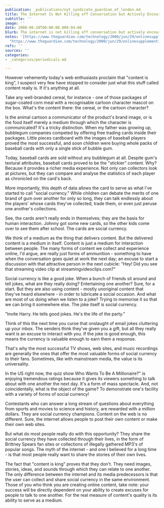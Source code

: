 ```yaml
---
publication: _publications/nyt_syndicate_guardian_of_london.md
title: The Internet Is Not Killing off Conversation but Actively Encouraging It
subtitle: ''
image: ''
date: 2000-06-28T00:00:00.000-04:00
blurb: The internet is not killing off conversation but actively encouraging it
notes: '[https://www.theguardian.com/technology/2000/jun/29/onlinesupplement13](https://www.theguardian.com/technology/2000/jun/29/onlinesupplement13
  "https://www.theguardian.com/technology/2000/jun/29/onlinesupplement13")'
refs: ''
sources: ''
categories:
- _categories/periodicals.md

---
```

However vehemently today's web enthusiasts proclaim that "content is king", I suspect very few have stopped to consider just what this stuff called content really is. If it's anything at all.

Take any well-branded cereal, for instance - one of those packages of sugar-coated corn meal with a recognisable cartoon character mascot on the box. What's the content there: the cereal, or the cartoon character?

Is the animal cartoon a communicator of the product's brand image, or is the food itself merely a medium through which the character is communicated? It's a tricky distinction. When my father was growing up, bubblegum companies competed by offering free trading cards inside their packages. Little pieces cardboard with the images of baseball players proved the most successful, and soon children were buying whole packs of baseball cards with only a single stick of bubble gum.

Today, baseball cards are sold without any bubblegum at all. Despite gum's textural attributes, baseball cards proved to be the "stickier" content. Why? Because it provides a richer media experience. Not only can collectors look at pictures, but they can compare and analyse the statistics of each player as chronicled on the card's back.

More importantly, this depth of data allows the card to serve as what I've started to call "social currency." While children can debate the merits of one brand of gum over another for only so long, they can talk endlessly about the players' whose cards they've collected, trade them, or even just peruse one another's collections.

See, the cards aren't really ends in themselves; they are the basis for human interaction. Johnny got some new cards, so the other kids come over to see them after school. The cards are social currency.

We think of a medium as the thing that delivers content. But the delivered content is a medium in itself. Content is just a medium for interaction between people. The many forms of content we collect and experience online, I'd argue, are really just forms of ammunition - something to have when the conversation goes quiet at work the next day; an excuse to start a discussion with that attractive person in the next cubicle: "Hey! Did you see that streaming video clip at streamingvideoclips.com?"

Social currency is like a good joke. When a bunch of friends sit around and tell jokes, what are they really doing? Entertaining one another? Sure, for a start. But they are also using content - mostly unoriginal content that they've heard elsewhere - in order to lubricate a social occasion. And what are most of us doing when we listen to a joke? Trying to memorise it so that we can bring it somewhere else. The joke itself is social currency.

"Invite Harry. He tells good jokes. He's the life of the party."

Think of this the next time you curse that onslaught of email jokes cluttering up your inbox. The senders think they've given you a gift, but all they really want is an excuse to interact with you. If the joke is good enough, this means the currency is valuable enough to earn them a response.

That's why the most successful TV shows, web sites, and music recordings are generally the ones that offer the most valuable forms of social currency to their fans. Sometimes, like with mainstream media, the value is its universality.

In the US right now, the quiz show Who Wants To Be A Millionaire?" is enjoying tremendous ratings because it gives its viewers something to talk about with one another the next day. It's a form of mass spectacle. And, not coincidentally, what is the object of the game? To demonstrate one's facility with a variety of forms of social currency!

Contestants who can answer a long stream of questions about everything from sports and movies to science and history, are rewarded with a million dollars. They are social currency champions. Content on the web is no different. Sure, the internet allows people to post their own content or make their own web sites.

But what do most people really do with this opportunity? They share the social currency they have collected through their lives, in the form of Brittney Spears fan sites or collections of illegally gathered MP3's of popular songs. The myth of the internet - and one I believed for a long time - is that most people really want to share the stories of their own lives.

The fact that "content is king" proves that they don't. They need images, stories, ideas, and sounds through which they can relate to one another. The only difference between the internet and its media predecessors is that the user can collect and share social currency in the same environment. Those of you who think you are creating online content, take note: your success will be directly dependent on your ability to create excuses for people to talk to one another. For the real measure of content's quality is its ability to serve as a medium.